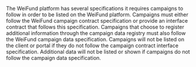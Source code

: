 The WeiFund platform has several specifications it requires campaigns to follow in order to be listed on the WeiFund platform. Campaigns must either follow the WeiFund campaign contract specification or provide an interface contract that follows this specification. Campaigns that choose to register additional information through the campaign data registry must also follow the WeiFund campaign data specification. Campaigns will not be listed on the client or portal if they do not follow the campaign contract interface specification. Additional data will not be listed or shown if campaigns do not follow the campaign data specification.
